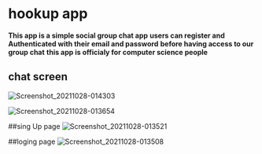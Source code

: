 # hookup app
**This app is a simple social group chat app**
**users can register and Authenticated with their email and password**
**before having access to our group chat**
**this app is officialy for computer science people**

## chat screen
![Screenshot_20211028-014303](https://user-images.githubusercontent.com/61844423/139167685-d6100f5e-c988-4c0f-bdcf-3cd0e05f5349.png)

![Screenshot_20211028-013654](https://user-images.githubusercontent.com/61844423/139167704-16ca63cc-790e-41a8-b542-0037e05b0ca2.png)

##sing Up page
![Screenshot_20211028-013521](https://user-images.githubusercontent.com/61844423/139167724-ff548db5-6704-4655-a7fc-3daf06d84d06.png)

##loging page
![Screenshot_20211028-013508](https://user-images.githubusercontent.com/61844423/139167756-22833480-957a-4c79-92cc-0d87832511cd.png)


